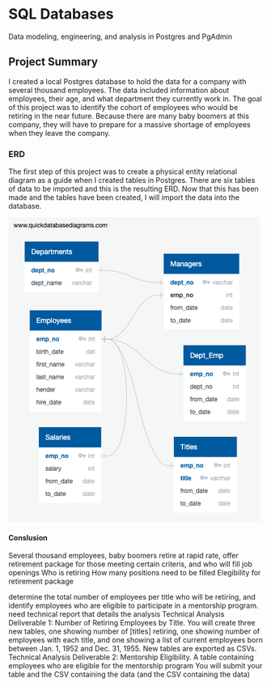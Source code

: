 # SQL Databases
Data modeling, engineering, and analysis in Postgres and PgAdmin

## Project Summary
I created a local Postgres database to hold the data for a company with several thousand employees. The data included information about employees, their age, and what department they currently work in. The goal of this project was to identify the cohort of employees who would be retiring in the near future. Because there are many baby boomers at this company, they will have to prepare for a massive shortage of employees when they leave the company. 

### ERD
The first step of this project was to create a physical entity relational diagram as a guide when I created tables in Postgres. There are six tables of data to be imported and this is the resulting ERD. Now that this has been made and the tables have been created, I will import the data into the database.

![alt-text](https://github.com/Abigail-Woolf/SQLDatabases/blob/main/EmployeeDB.png)

#### Conslusion
Several thousand employees, baby boomers retire at rapid rate, offer retirement package for those meeting certain criteris, and who will fill job openings
Who is retiring
How many positions need to be filled
Elegibility for retirement package

 determine the total number of employees per title who will be retiring, and identify employees who are eligible to participate in a mentorship program. 
need technical report that details the analysis
Technical Analysis Deliverable 1: Number of Retiring Employees by Title. You will create three new tables, one showing number of [titles] retiring, one showing number of employees with each title, and one showing a list of current employees born between Jan. 1, 1952 and Dec. 31, 1955. New tables are exported as CSVs. 
Technical Analysis Deliverable 2: Mentorship Eligibility. A table containing employees who are eligible for the mentorship program You will submit your table and the CSV containing the data (and the CSV containing the data)
